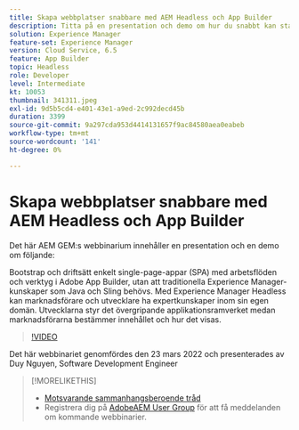 ```yaml
---
title: Skapa webbplatser snabbare med AEM Headless och App Builder
description: Titta på en presentation och demo om hur du snabbt kan starta och distribuera single-page-appar (SPA) med Adobe App Builder-verktyg.
solution: Experience Manager
feature-set: Experience Manager
version: Cloud Service, 6.5
feature: App Builder
topic: Headless
role: Developer
level: Intermediate
kt: 10053
thumbnail: 341311.jpeg
exl-id: 9d5b5cd4-e401-43e1-a9ed-2c992decd45b
duration: 3399
source-git-commit: 9a297cda953d4414131657f9ac84580aea0eabeb
workflow-type: tm+mt
source-wordcount: '141'
ht-degree: 0%

---
```


# Skapa webbplatser snabbare med AEM Headless och App Builder

Det här AEM GEM:s webbinarium innehåller en presentation och en demo om följande:

Bootstrap och driftsätt enkelt single-page-appar (SPA) med arbetsflöden och verktyg i Adobe App Builder, utan att traditionella Experience Manager-kunskaper som Java och Sling behövs. Med Experience Manager Headless kan marknadsförare och utvecklare ha expertkunskaper inom sin egen domän. Utvecklarna styr det övergripande applikationsramverket medan marknadsförarna bestämmer innehållet och hur det visas.

>[!VIDEO](https://video.tv.adobe.com/v/341311/?quality=12&learn=on)

Det här webbinariet genomfördes den 23 mars 2022 och presenterades av Duy Nguyen, Software Development Engineer

>[!MORELIKETHIS]
>
>* [Motsvarande sammanhangsberoende tråd](https://adobe.ly/3LkSWdm)
>* Registrera dig på [AdobeAEM User Group](https://aem-augs.adobe.com/) för att få meddelanden om kommande webbinarier.


<!-- >>* [Corresponding Adobe Experience Manager User Group Event page](https://aem-augs.adobe.com/details/adobe-experience-manager-aem-learning-chapter-presents-aem-gems-build-sites-faster-with-aem-headless-and-app-builder/) -->
